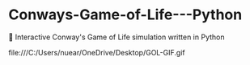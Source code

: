 # Conways-Game-of-Life---Python
🎲 Interactive Conway's Game of Life simulation written in Python

file:///C:/Users/nuear/OneDrive/Desktop/GOL-GIF.gif
